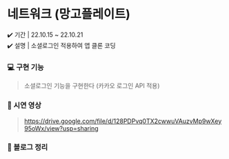 # 네트워크 (망고플레이트)
✔️ 기간 | 22.10.15 ~ 22.10.21  
✔️ 설명 | 소셜로그인 적용하여 앱 클론 코딩

### 💻 구현 기능
> 소셜로그인 기능을 구현한다 (카카오 로그인 API 적용) 

### 📱 시연 영상
> https://drive.google.com/file/d/128PDPvq0TX2cwwuVAuzvMp9wXey95oWx/view?usp=sharing 

### 🔗 블로그 정리
> 
